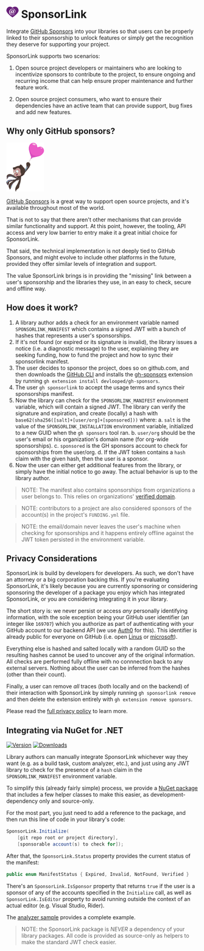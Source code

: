 # ![](https://github.com/devlooped/SponsorLink/raw/main/assets/img/sponsorlink-32.png) SponsorLink 

Integrate [GitHub Sponsors](https://github.com/sponsors) into your libraries so that 
users can be properly linked to their sponsorship to unlock features or simply get 
the recognition they deserve for supporting your project. 

SponsorLink supports two scenarios:

1. Open source project developers or maintainers who are looking to incentivize 
   sponsors to contribute to the project, to ensure ongoing and recurring income 
   that can help ensure proper maintenance and further feature work.

2. Open source project consumers, who want to ensure their dependencies have 
   an active team that can provide support, bug fixes and add new features.


## Why only GitHub sponsors?

![Octocat lifted by a sponsors heart-shaped globe](/assets/img/sponsors-mona.png)

[GitHub Sponsors](https://github.com/sponsors/) is a great way to support open 
source projects, and it's available throughout most of the world. 

That is not to say that there aren't other mechanisms that can provide similar 
functionality and support. At this point, however, the tooling, API access and 
very low barrier to entry make it a great initial choice for SponsorLink.

That said, the technical implementation is not deeply tied to GitHub Sponsors, 
and might evolve to include other platforms in the future, provided they offer 
similar levels of integration and support.

The value SponsorLink brings is in providing the "missing" link between a user's 
sponsorship and the libraries they use, in an easy to check, secure and offline 
way.

<!-- #package -->
## How does it work?

1. A library author adds a check for an environment variable named `SPONSORLINK_MANIFEST` 
   which contains a signed JWT with a bunch of hashes that represents a user's sponsorships.
2. If it's not found (or expired or its signature is invalid), the library issues a 
   notice (i.e. a diagnostic message) to the user, explaining they are seeking funding, 
   how to fund the project and how to sync their sponsorlink manifest.
3. The user decides to sponsor the project, does so on github.com, and then downloads 
   the [GitHub CLI](https://cli.github.com/) and installs the 
   [gh-sponsors](https://github.com/devlooped/gh-sponsors) extension by running 
   `gh extension install devlooped/gh-sponsors`.
4. The user `gh sponsorlink` to accept the usage terms and syncs their sponsorships 
   manifest.
5. Now the library can check for the `SPONSORLINK_MANIFEST` environment variable, 
   which will contain a signed JWT. The library can verify the signature and expiration, 
   and create (locally) a hash with `base62(sha256([salt]+[user/org]+[sponsored]))` 
   where:
   a. `salt` is the value of the `SPONSORLINK_INSTALLATION` environment variable, 
      initialized to a new GUID when the `gh sponsors` tool ran.
   b. `user/org` should be the user's email or his organization's domain name (for 
      org-wide sponsorships).
   c. `sponsored` is the GH sponsors account to check for sponsorships from the 
      user/org.
   d. If the JWT token contains a `hash` claim with the given hash, then the user 
      is a sponsor.
5. Now the user can either get additional features from the library, or simply have 
   the initial notice to go away. The actual behavior is up to the library author.

> NOTE: The manifest also contains sponsorships from organizations a user belongs to. 
> This relies on organizations' [verified domain](https://docs.github.com/en/organizations/managing-organization-settings/verifying-or-approving-a-domain-for-your-organization).

> NOTE: contributors to a project are also considered sponsors of the account(s) in 
> the project's `FUNDING.yml` file.

> NOTE: the email/domain never leaves the user's machine when checking for sponsorships 
> and it happens entirely offline against the JWT token persisted in the environment 
> variable.

## Privacy Considerations

SponsorLink is build by developers for developers. As such, we don't have an attorney 
or a big corporation backing this. If you're evaluating SponsorLink, it's likely because 
you are currently sponsoring or considering sponsoring the developer of a package you 
enjoy which has integrated SponsorLink, or you are considering integrating it in your 
library.

The short story is: we never persist or access *any* personally identifying information, 
with the sole exception being your GitHub user identifier (an integer like `169707`) 
which you authorize as part of authenticating with your GitHub account to our backend 
API (we use [Auth0](https://auth0.com) for this). This identifier is already public for
everyone on GitHub (i.e. open [Linus](https://api.github.com/users/torvalds)
or [microsoft](https://api.github.com/orgs/microsoft)).

Everything else is hashed and salted locally with a random GUID so the resulting hashes 
cannot be used to uncover any of the original information. All checks are performed 
fully offline with no connnection back to any external servers. Nothing about the user 
can be inferred from the hashes (other than their count).

Finally, a user can remove *all* traces (both locally and on the backend) of their 
interaction with SponsorLink by simply running `gh sponsorlink remove` and then delete 
the extension entirely with `gh extension remove sponsors`.

Please read the [full privacy policy](/privacy.md) to learn more.

<!-- #package -->

## Integrating via NuGet for .NET

[![Version](https://img.shields.io/nuget/vpre/Devlooped.SponsorLink.svg?color=royalblue)](https://www.nuget.org/packages/Devlooped.SponsorLink)
[![Downloads](https://img.shields.io/nuget/dt/Devlooped.SponsorLink.svg?color=green)](https://www.nuget.org/packages/Devlooped.SponsorLink)

Library authors can manually integrate SponsorLink whichever way they want (e.g. as 
a build task, custom analyzer, etc.), and just using any JWT library to check for 
the presence of a `hash` claim in the `SPONSORLINK_MANIFEST` environment variable.

To simplify this (already fairly simple) process, we provide a 
[NuGet package](https://www.nuget.org/packages/Devlooped.SponsorLink) that includes 
a few helper classes to make this easier, as development-dependency only and source-only.

For the most part, you just need to add a reference to the package, and then run this 
line of code in your library's code:

```csharp
SponsorLink.Initialize(
    [git repo root or project directory],
    [sponsorable account(s) to check for]);
```

After that, the `SponsorLink.Status` property provides the current status of the 
manifest: 

```csharp
public enum ManifestStatus { Expired, Invalid, NotFound, Verified }
```

There's an `SponsorLink.IsSponsor` property that returns `true` if the user is a 
sponsor of any of the accounts specified in the `Initialize` call, as well as 
`SponsorLink.IsEditor` property to avoid running outside the context of an actual 
editor (e.g. Visual Studio, Rider).

The [analyzer sample](/samples/dotnet/Analyzer) provides a complete example.

> NOTE: the SponsorLink package is *NEVER* a dependency of your library packages.
> All code is provided as source-only as helpers to make the standard JWT check easier.

